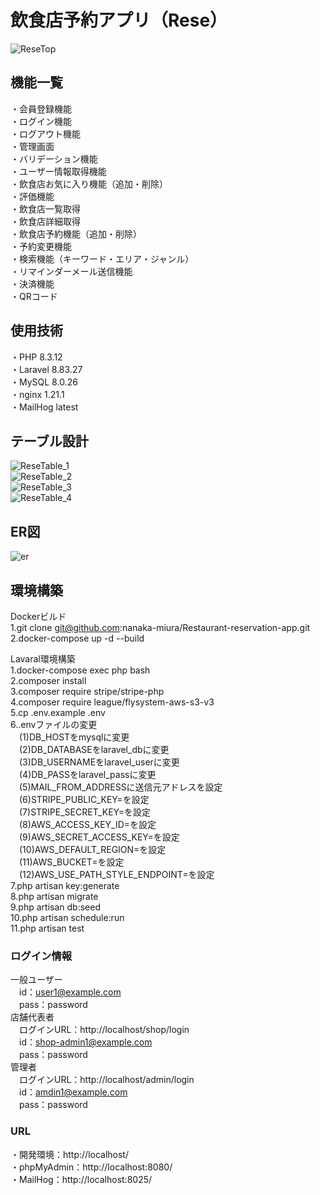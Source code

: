 # 飲食店予約アプリ（Rese）  
![ReseTop](https://github.com/user-attachments/assets/52cc9aa1-63fa-436c-94b4-2e3fc768b97f)  

## 機能一覧  
・会員登録機能  
・ログイン機能  
・ログアウト機能  
・管理画面  
・バリデーション機能  
・ユーザー情報取得機能  
・飲食店お気に入り機能（追加・削除）  
・評価機能  
・飲食店一覧取得  
・飲食店詳細取得  
・飲食店予約機能（追加・削除）  
・予約変更機能  
・検索機能（キーワード・エリア・ジャンル）  
・リマインダーメール送信機能  
・決済機能  
・QRコード  

## 使用技術
・PHP 8.3.12  
・Laravel 8.83.27  
・MySQL 8.0.26  
・nginx 1.21.1  
・MailHog latest  

## テーブル設計  
![ReseTable_1](https://github.com/user-attachments/assets/e320bd45-f28e-4709-83df-6a13389b33e0)  
![ReseTable_2](https://github.com/user-attachments/assets/c60a2d2a-4478-49bf-9d1f-2845db003949)  
![ReseTable_3](https://github.com/user-attachments/assets/5e030b99-24f3-4031-a36d-94fc445b0e2a)  
![ReseTable_4](https://github.com/user-attachments/assets/124148ca-2675-42ad-8eec-ceec0d80977c)  

## ER図
![er](https://github.com/user-attachments/assets/2f1a3f58-b779-470b-ad4e-4196a1ddf580)  

## 環境構築
Dockerビルド  
1.git clone git@github.com:nanaka-miura/Restaurant-reservation-app.git  
2.docker-compose up -d --build  

Lavaral環境構築  
1.docker-compose exec php bash  
2.composer install  
3.composer require stripe/stripe-php  
4.composer require league/flysystem-aws-s3-v3  
5.cp .env.example .env  
6..envファイルの変更  
　(1)DB_HOSTをmysqlに変更  
　(2)DB_DATABASEをlaravel_dbに変更  
　(3)DB_USERNAMEをlaravel_userに変更  
　(4)DB_PASSをlaravel_passに変更  
　(5)MAIL_FROM_ADDRESSに送信元アドレスを設定  
　(6)STRIPE_PUBLIC_KEY=を設定  
　(7)STRIPE_SECRET_KEY=を設定  
　(8)AWS_ACCESS_KEY_ID=を設定  
　(9)AWS_SECRET_ACCESS_KEY=を設定  
　(10)AWS_DEFAULT_REGION=を設定  
　(11)AWS_BUCKET=を設定  
　(12)AWS_USE_PATH_STYLE_ENDPOINT=を設定  
7.php artisan key:generate  
8.php artisan migrate  
9.php artisan db:seed  
10.php artisan schedule:run  
11.php artisan test  

### ログイン情報  
一般ユーザー  
　id：user1@example.com  
　pass：password  
店舗代表者  
　ログインURL：http://localhost/shop/login  
　id：shop-admin1@example.com  
　pass：password  
管理者  
　ログインURL：http://localhost/admin/login  
　id：amdin1@example.com  
　pass：password  

### URL
・開発環境：http://localhost/  
・phpMyAdmin：http://localhost:8080/  
・MailHog：http://localhost:8025/
